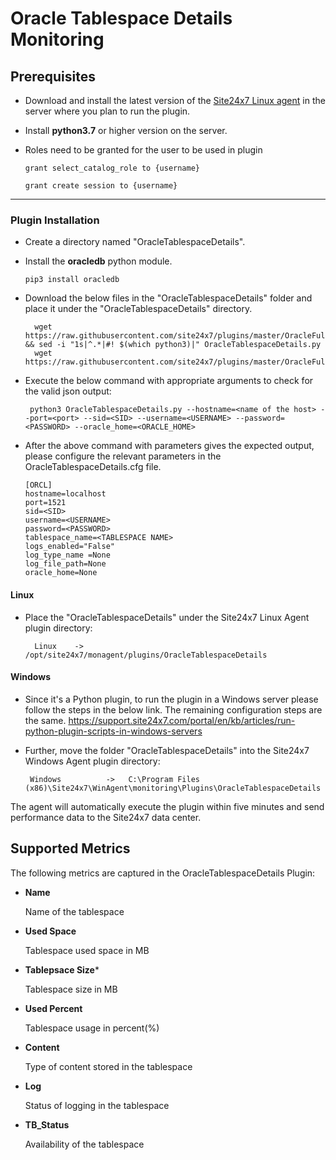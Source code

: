 # Oracle Tablespace Details Monitoring


                                                                                              
## Prerequisites

- Download and install the latest version of the [Site24x7 Linux agent](https://www.site24x7.com/app/client#/admin/inventory/add-monitor) in the server where you plan to run the plugin. 
- Install **python3.7** or higher version on the server.
- Roles need to be granted for the user to be used in plugin

	```
	grant select_catalog_role to {username}
	```
	```
	grant create session to {username}
	```

---

### Plugin Installation  

- Create a directory named "OracleTablespaceDetails".
- Install the **oracledb** python module.
	```
	pip3 install oracledb
	```
	
- Download the below files in the "OracleTablespaceDetails" folder and place it under the "OracleTablespaceDetails" directory.

		wget https://raw.githubusercontent.com/site24x7/plugins/master/OracleFullStackMonitoring/OracleTablespaceDetails/OracleTablespaceDetails.py && sed -i "1s|^.*|#! $(which python3)|" OracleTablespaceDetails.py
		wget https://raw.githubusercontent.com/site24x7/plugins/master/OracleFullStackMonitoring/OracleTablespaceDetails/OracleTablespaceDetails.cfg

- Execute the below command with appropriate arguments to check for the valid json output:
	```
	 python3 OracleTablespaceDetails.py --hostname=<name of the host> --port=<port> --sid=<SID> --username=<USERNAME> --password=<PASSWORD> --oracle_home=<ORACLE_HOME>
	 ```
- After the above command with parameters gives the expected output, please configure the relevant parameters in the OracleTablespaceDetails.cfg file.

	```
    [ORCL]
    hostname=localhost
    port=1521
    sid=<SID>
    username=<USERNAME>
    password=<PASSWORD>
    tablespace_name=<TABLESPACE NAME>
    logs_enabled="False"
    log_type_name =None
    log_file_path=None
    oracle_home=None

	```	
#### Linux

- Place the "OracleTablespaceDetails" under the Site24x7 Linux Agent plugin directory:

        Linux    ->   /opt/site24x7/monagent/plugins/OracleTablespaceDetails

#### Windows
- Since it's a Python plugin, to run the plugin in a Windows server please follow the steps in the below link. The remaining configuration steps are the same.
https://support.site24x7.com/portal/en/kb/articles/run-python-plugin-scripts-in-windows-servers
-  Further, move the folder "OracleTablespaceDetails" into the  Site24x7 Windows Agent plugin directory:

        Windows          ->   C:\Program Files (x86)\Site24x7\WinAgent\monitoring\Plugins\OracleTablespaceDetails


The agent will automatically execute the plugin within five minutes and send performance data to the Site24x7 data center.





## Supported Metrics
The following metrics are captured in the OracleTablespaceDetails Plugin:

- **Name**
  
    Name of the tablespace

- **Used Space**

    Tablespace used space in MB

- **Tablepsace Size***

    Tablespace size in MB

- **Used Percent**

    Tablespace usage in percent(%)

- **Content**

   Type of content stored in the tablespace

- **Log**

   Status of logging in the tablespace

- **TB_Status**

    Availability of the tablespace

